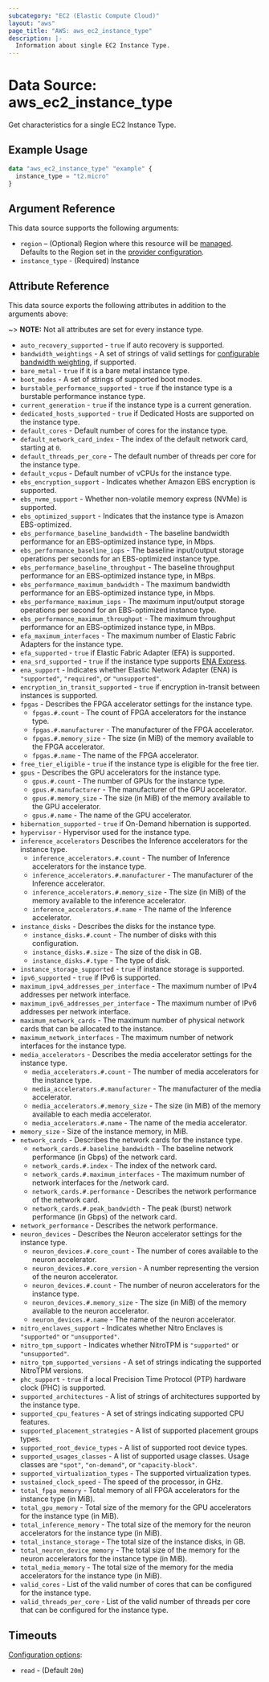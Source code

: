 ```yaml
---
subcategory: "EC2 (Elastic Compute Cloud)"
layout: "aws"
page_title: "AWS: aws_ec2_instance_type"
description: |-
  Information about single EC2 Instance Type.
---
```



# Data Source: aws_ec2_instance_type

Get characteristics for a single EC2 Instance Type.

## Example Usage

```terraform
data "aws_ec2_instance_type" "example" {
  instance_type = "t2.micro"
}

```

## Argument Reference

This data source supports the following arguments:

* `region` – (Optional) Region where this resource will be [managed](https://docs.aws.amazon.com/general/latest/gr/rande.html#regional-endpoints). Defaults to the Region set in the [provider configuration](https://registry.terraform.io/providers/hashicorp/aws/latest/docs#aws-configuration-reference).
* `instance_type` - (Required) Instance

## Attribute Reference

This data source exports the following attributes in addition to the arguments above:

~> **NOTE:** Not all attributes are set for every instance type.

* `auto_recovery_supported` - `true` if auto recovery is supported.
* `bandwidth_weightings` - A set of strings of valid settings for [configurable bandwidth weighting](https://docs.aws.amazon.com/AWSEC2/latest/UserGuide/configure-bandwidth-weighting.html), if supported.
* `bare_metal` - `true` if it is a bare metal instance type.
* `boot_modes` - A set of strings of supported boot modes.
* `burstable_performance_supported` - `true` if the instance type is a burstable performance instance type.
* `current_generation` - `true`  if the instance type is a current generation.
* `dedicated_hosts_supported` - `true` if Dedicated Hosts are supported on the instance type.
* `default_cores` - Default number of cores for the instance type.
* `default_network_card_index` - The index of the default network card, starting at `0`.
* `default_threads_per_core` - The  default  number of threads per core for the instance type.
* `default_vcpus` - Default number of vCPUs for the instance type.
* `ebs_encryption_support` - Indicates whether Amazon EBS encryption is supported.
* `ebs_nvme_support` - Whether non-volatile memory express (NVMe) is supported.
* `ebs_optimized_support` - Indicates that the instance type is Amazon EBS-optimized.
* `ebs_performance_baseline_bandwidth` - The baseline bandwidth performance for an EBS-optimized instance type, in Mbps.
* `ebs_performance_baseline_iops` - The baseline input/output storage operations per seconds for an EBS-optimized instance type.
* `ebs_performance_baseline_throughput` - The baseline throughput performance for an EBS-optimized instance type, in MBps.
* `ebs_performance_maximum_bandwidth` - The maximum bandwidth performance for an EBS-optimized instance type, in Mbps.
* `ebs_performance_maximum_iops` - The maximum input/output storage operations per second for an EBS-optimized instance type.
* `ebs_performance_maximum_throughput` - The maximum throughput performance for an EBS-optimized instance type, in MBps.
* `efa_maximum_interfaces` - The maximum number of Elastic Fabric Adapters for the instance type.
* `efa_supported` - `true` if Elastic Fabric Adapter (EFA) is supported.
* `ena_srd_supported` - `true` if the instance type supports [ENA Express](https://docs.aws.amazon.com/AWSEC2/latest/UserGuide/ena-express.html).
* `ena_support` - Indicates whether Elastic Network Adapter (ENA) is `"supported"`, `"required"`, or `"unsupported"`.
* `encryption_in_transit_supported` - `true` if encryption in-transit between instances is supported.
* `fpgas` - Describes the FPGA accelerator settings for the instance type.
    * `fpgas.#.count` - The count of FPGA accelerators for the instance type.
    * `fpgas.#.manufacturer` - The manufacturer of the FPGA accelerator.
    * `fpgas.#.memory_size` - The size (in MiB) of the memory available to the FPGA accelerator.
    * `fpgas.#.name` - The name of the FPGA accelerator.
* `free_tier_eligible` - `true` if the instance type is eligible for the free tier.
* `gpus` - Describes the GPU accelerators for the instance type.
    * `gpus.#.count` - The number of GPUs for the instance type.
    * `gpus.#.manufacturer` - The manufacturer of the GPU accelerator.
    * `gpus.#.memory_size` - The size (in MiB) of the memory available to the GPU accelerator.
    * `gpus.#.name` - The name of the GPU accelerator.
* `hibernation_supported` - `true` if On-Demand hibernation is supported.
* `hypervisor` - Hypervisor used for the instance type.
* `inference_accelerators` Describes the Inference accelerators for the instance type.
    * `inference_accelerators.#.count` - The number of Inference accelerators for the instance type.
    * `inference_accelerators.#.manufacturer` - The manufacturer of the Inference accelerator.
    * `inference_accelerators.#.memory_size` - The size (in MiB) of the memory available to the inference accelerator.
    * `inference_accelerators.#.name` - The name of the Inference accelerator.
* `instance_disks` - Describes the disks for the instance type.
    * `instance_disks.#.count` - The number of disks with this configuration.
    * `instance_disks.#.size` - The size of the disk in GB.
    * `instance_disks.#.type` - The type of disk.
* `instance_storage_supported` - `true` if instance storage is supported.
* `ipv6_supported` - `true` if IPv6 is supported.
* `maximum_ipv4_addresses_per_interface` - The maximum number of IPv4 addresses per network interface.
* `maximum_ipv6_addresses_per_interface` - The maximum number of IPv6 addresses per network interface.
* `maximum_network_cards` - The maximum number of physical network cards that can be allocated to the instance.
* `maximum_network_interfaces` - The maximum number of network interfaces for the instance type.
* `media_accelerators` -  Describes the media accelerator settings for the instance type.
    * `media_accelerators.#.count` - The number of media accelerators for the instance type.
    * `media_accelerators.#.manufacturer` - The manufacturer of the media accelerator.
    * `media_accelerators.#.memory_size` - The size (in MiB) of the memory available to each media accelerator.
    * `media_accelerators.#.name` - The name of the media accelerator.
* `memory_size` - Size of the instance memory, in MiB.
* `network_cards` - Describes the network cards for the instance type.
    * `network_cards.#.baseline_bandwidth` - The baseline network performance (in Gbps) of the network card.
    * `network_cards.#.index` - The index of the network card.
    * `network_cards.#.maximum_interfaces` - The maximum number of network interfaces for the /network card.
    * `network_cards.#.performance` - Describes the network performance of the network card.
    * `network_cards.#.peak_bandwidth` - The peak (burst) network performance (in Gbps) of the network card.
* `network_performance` - Describes the network performance.
* `neuron_devices` - Describes the Neuron accelerator settings for the instance type.
    * `neuron_devices.#.core_count` - The number of cores available to the neuron accelerator.
    * `neuron_devices.#.core_version` - A number representing the version of the neuron accelerator.
    * `neuron_devices.#.count` - The number of neuron accelerators for the instance type.
    * `neuron_devices.#.memory_size` - The size (in MiB) of the memory available to the neuron accelerator.
    * `neuron_devices.#.name` - The name of the neuron accelerator.
* `nitro_enclaves_support` - Indicates whether Nitro Enclaves is `"supported"` or `"unsupported"`.
* `nitro_tpm_support` - Indicates whether NitroTPM is `"supported"` or `"unsupported"`.
* `nitro_tpm_supported_versions` - A set of strings indicating the supported NitroTPM versions.
* `phc_support` - `true` if a local Precision Time Protocol (PTP) hardware clock (PHC) is supported.
* `supported_architectures` - A list of strings of architectures supported by the instance type.
* `supported_cpu_features` - A set of strings indicating supported CPU features.
* `supported_placement_strategies` - A list of supported placement groups types.
* `supported_root_device_types` - A list of supported root device types.
* `supported_usages_classes` - A list of supported usage classes.  Usage classes are `"spot"`, `"on-demand"`, or `"capacity-block"`.
* `supported_virtualization_types` - The supported virtualization types.
* `sustained_clock_speed` - The speed of the processor, in GHz.
* `total_fpga_memory` - Total memory of all FPGA accelerators for the instance type (in MiB).
* `total_gpu_memory` - Total size of the memory for the GPU accelerators for the instance type (in MiB).
* `total_inference_memory` - The total size of the memory for the neuron accelerators for the instance type (in MiB).
* `total_instance_storage` - The total size of the instance disks, in GB.
* `total_neuron_device_memory` - The total size of the memory for the neuron accelerators for the instance type (in MiB).
* `total_media_memory` - The total size of the memory for the media accelerators for the instance type (in MiB).
* `valid_cores` - List of the valid number of cores that can be configured for the instance type.
* `valid_threads_per_core` - List of the valid number of threads per core that can be configured for the instance type.

## Timeouts

[Configuration options](https://developer.hashicorp.com/terraform/language/resources/syntax#operation-timeouts):

- `read` - (Default `20m`)
